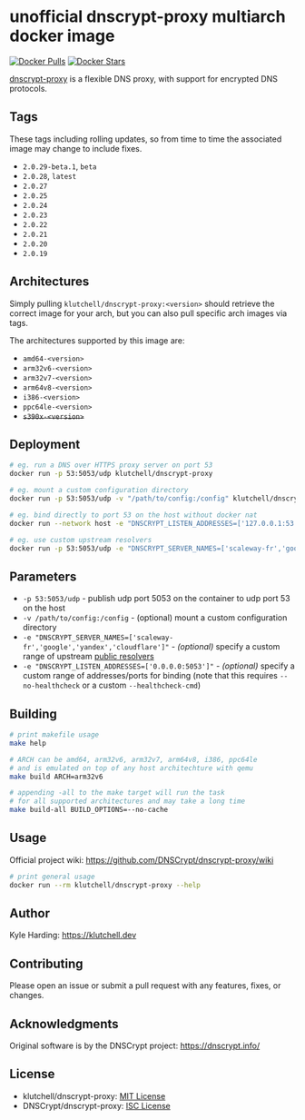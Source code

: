 # unofficial dnscrypt-proxy multiarch docker image

[![Docker Pulls](https://img.shields.io/docker/pulls/klutchell/dnscrypt-proxy.svg?style=flat-square)](https://hub.docker.com/r/klutchell/dnscrypt-proxy/)
[![Docker Stars](https://img.shields.io/docker/stars/klutchell/dnscrypt-proxy.svg?style=flat-square)](https://hub.docker.com/r/klutchell/dnscrypt-proxy/)

[dnscrypt-proxy](https://github.com/DNSCrypt/dnscrypt-proxy) is a flexible DNS proxy, with support for encrypted DNS protocols.

## Tags

These tags including rolling updates, so from time to time the associated image may change to include fixes.

- `2.0.29-beta.1`, `beta`
- `2.0.28`, `latest`
- `2.0.27`
- `2.0.25`
- `2.0.24`
- `2.0.23`
- `2.0.22`
- `2.0.21`
- `2.0.20`
- `2.0.19`

## Architectures

Simply pulling `klutchell/dnscrypt-proxy:<version>` should retrieve the correct image for your arch, but you can also pull specific arch images via tags.

The architectures supported by this image are:

- `amd64-<version>`
- `arm32v6-<version>`
- `arm32v7-<version>`
- `arm64v8-<version>`
- `i386-<version>`
- `ppc64le-<version>`
- ~~`s390x-<version>`~~

## Deployment

```bash
# eg. run a DNS over HTTPS proxy server on port 53
docker run -p 53:5053/udp klutchell/dnscrypt-proxy

# eg. mount a custom configuration directory
docker run -p 53:5053/udp -v "/path/to/config:/config" klutchell/dnscrypt-proxy

# eg. bind directly to port 53 on the host without docker nat
docker run --network host -e "DNSCRYPT_LISTEN_ADDRESSES=['127.0.0.1:53']" --no-healthcheck klutchell/dnscrypt-proxy

# eg. use custom upstream resolvers
docker run -p 53:5053/udp -e "DNSCRYPT_SERVER_NAMES=['scaleway-fr','google','yandex','cloudflare']" klutchell/dnscrypt-proxy
```

## Parameters

- `-p 53:5053/udp` - publish udp port 5053 on the container to udp port 53 on the host
- `-v /path/to/config:/config` - (optional) mount a custom configuration directory
- `-e "DNSCRYPT_SERVER_NAMES=['scaleway-fr','google','yandex','cloudflare']"` - _(optional)_ specify a custom range of upstream [public resolvers](https://download.dnscrypt.info/dnscrypt-resolvers/v2/public-resolvers.md)
- `-e "DNSCRYPT_LISTEN_ADDRESSES=['0.0.0.0:5053']"` - _(optional)_ specify a custom range of addresses/ports for binding (note that this requires `--no-healthcheck` or a custom `--healthcheck-cmd`)

## Building

```bash
# print makefile usage
make help

# ARCH can be amd64, arm32v6, arm32v7, arm64v8, i386, ppc64le
# and is emulated on top of any host architechture with qemu
make build ARCH=arm32v6

# appending -all to the make target will run the task
# for all supported architectures and may take a long time
make build-all BUILD_OPTIONS=--no-cache
```

## Usage

Official project wiki: <https://github.com/DNSCrypt/dnscrypt-proxy/wiki>

```bash
# print general usage
docker run --rm klutchell/dnscrypt-proxy --help
```

## Author

Kyle Harding: <https://klutchell.dev>

## Contributing

Please open an issue or submit a pull request with any features, fixes, or changes.

## Acknowledgments

Original software is by the DNSCrypt project: <https://dnscrypt.info/>

## License

- klutchell/dnscrypt-proxy: [MIT License](./LICENSE)
- DNSCrypt/dnscrypt-proxy: [ISC License](https://github.com/DNSCrypt/dnscrypt-proxy/blob/master/LICENSE)
